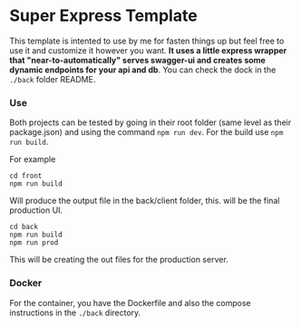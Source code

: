 # Super Express Template
This template is intented to use by me for fasten things up but feel free to use it and customize it however you want.
**It uses a little express wrapper that "near-to-automatically" serves swagger-ui and creates some dynamic endpoints for your api and db**.
You can check the dock in the `./back` folder README.

### Use
Both projects can be tested by going in their root folder (same level as their package.json) and using the command `npm run dev`.
For the build use `npm run build`.

For example
```
cd front
npm run build
```
Will produce the output file in the back/client folder, this. will be the final production UI.

```
cd back
npm run build
npm run prod
```

This will be creating the out files for the production server.

### Docker
For the container, you have the Dockerfile and also the compose instructions in the `./back` directory.
